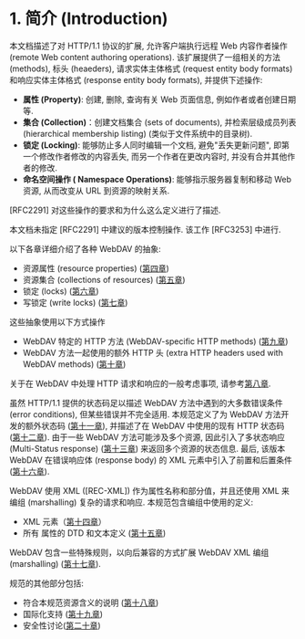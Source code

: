 # 1. 简介 (Introduction)

本文档描述了对 HTTP/1.1 协议的扩展, 允许客户端执行远程 Web 内容作者操作 (remote Web
content authoring operations). 该扩展提供了一组相关的方法 (methods),
标头 (heaeders), 请求实体主体格式 (request entity body formats) 和响应实体主体格式
(response entity body formats), 并提供下述操作:

- **属性 (Property)**: 创建, 删除, 查询有关 Web 页面信息, 例如作者或者创建日期等.
- **集合 (Collection)**：创建文档集合 (sets of documents), 并检索层级成员列表
  (hierarchical membership listing) (类似于文件系统中的目录树).
- **锁定 (Locking)**: 能够防止多人同时编辑一个文档, 避免"丢失更新问题",
  即第一个修改作者修改的内容丢失, 而另一个作者在更改内容时, 并没有合并其他作者的修改.
- **命名空间操作 ( Namespace Operations)**: 能够指示服务器复制和移动 Web 资源,
  从而改变从 URL 到资源的映射关系.

[RFC2291] 对这些操作的要求和为什么这么定义进行了描述.

本文档未指定 [RFC2291] 中建议的版本控制操作. 该工作 [RFC3253] 中进行.

以下各章详细介绍了各种 WebDAV 的抽象:

- 资源属性 (resource properties)
  ([第四章](./4_data_model_for_resource_properties.md))
- 资源集合 (collections of resources)
  ([第五章](./5_collection_of_web_resources.md))
- 锁定 (locks) ([第六章]())
- 写锁定 (write locks) ([第七章]())

这些抽象使用以下方式操作

- WebDAV 特定的 HTTP 方法 (WebDAV-specific HTTP methods) ([第九章]())
- WebDAV 方法一起使用的额外 HTTP 头 (extra HTTP headers used with WebDAV methods)
  ([第十章]())

关于在 WebDAV 中处理 HTTP 请求和响应的一般考虑事项,
请参考[第八章](./8_General%20Request%20and%20Response%20Handling.md).

虽然 HTTP/1.1 提供的状态码足以描述 WebDAV 方法中遇到的大多数错误条件 (error conditions), 但某些错误并不完全适用. 本规范定义了为 WebDAV 方法开发的额外状态码 ([第十一章]()),
并描述了在 WebDAV 中使用的现有 HTTP 状态码 ([第十二章]()). 由于一些 WebDAV
方法可能涉及多个资源, 因此引入了多状态响应 (Multi-Status response) ([第十三章]())
来返回多个资源的状态信息. 最后, 该版本 WebDAV 在错误响应体 (response body) 的 XML
元素中引入了前置和后置条件 ([第十六章]()).

WebDAV 使用 XML ([REC-XML]) 作为属性名称和部分值，并且还使用 XML 来编组 (marshalling)
复杂的请求和响应. 本规范包含编组中使用的定义:

- XML 元素（[第十四章]()）
- 所有 属性的 DTD 和文本定义 ([第十五章]())

WebDAV 包含一些特殊规则，以向后兼容的方式扩展 WebDAV XML 编组 (marshalling)
([第十七章]()).

规范的其他部分包括:

- 符合本规范资源含义的说明 ([第十八章]())
- 国际化支持 ([第十九章]())
- 安全性讨论([第二十章]())
